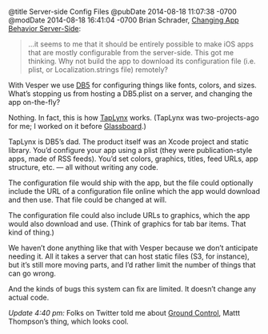 @title Server-side Config Files
@pubDate 2014-08-18 11:07:38 -0700
@modDate 2014-08-18 16:41:04 -0700
Brian Schrader, <a href="http://brianschrader.com/archive/changing-app-behavior-server-side/">Changing App Behavior Server-Side</a>:

>…it seems to me that it should be entirely possible to make iOS apps that are mostly configurable from the server-side. This got me thinking. Why not build the app to download its configuration file (i.e. plist, or Localization.strings file) remotely?

With Vesper we use <a href="https://github.com/quartermaster/DB5">DB5</a> for configuring things like fonts, colors, and sizes. What’s stopping us from hosting a DB5.plist on a server, and changing the app on-the-fly?

Nothing. In fact, this is how <a href="http://taplynx.com">TapLynx</a> works. (TapLynx was two-projects-ago for me; I worked on it before <a href="http://glassboard.com">Glassboard</a>.)

TapLynx is DB5’s dad. The product itself was an Xcode project and static library. You’d configure your app using a plist (they were publication-style apps, made of RSS feeds). You’d set colors, graphics, titles, feed URLs, app structure, etc. — all without writing any code.

The configuration file would ship with the app, but the file could optionally include the URL of a configuration file online which the app would download and then use. That file could be changed at will.

The configuration file could also include URLs to graphics, which the app would also download and use. (Think of graphics for tab bar items. That kind of thing.)

We haven’t done anything like that with Vesper because we don’t anticipate needing it. All it takes a server that can host static files (S3, for instance), but it’s still more moving parts, and I’d rather limit the number of things that can go wrong.

And the kinds of bugs this system can fix are limited. It doesn’t change any actual code.

<i>Update 4:40 pm:</i> Folks on Twitter told me about <a href="https://github.com/mattt/GroundControl">Ground Control</a>, Mattt Thompson’s thing, which looks cool.
